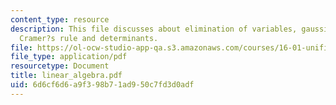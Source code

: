 ```yaml
---
content_type: resource
description: This file discusses about elimination of variables, gaussian reduction,
  Cramer?s rule and determinants.
file: https://ol-ocw-studio-app-qa.s3.amazonaws.com/courses/16-01-unified-engineering-i-ii-iii-iv-fall-2005-spring-2006/6d6cf6d6a9f398b71ad950c7fd3d0adf_linear_algebra.pdf
file_type: application/pdf
resourcetype: Document
title: linear_algebra.pdf
uid: 6d6cf6d6-a9f3-98b7-1ad9-50c7fd3d0adf
---
```

